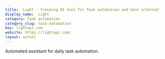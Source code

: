 ```yaml
---
title:  Light - Trending AI tool for Task automation and best alternatives
display_name:  Light
category: Task automation
category_slug: task-automation
key: lightapi_com
website: https://lightapi.com/
layout: aitool
---
```


Automated assistant for daily task automation.

